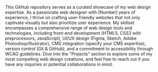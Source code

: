 This GitHub repository serves as a curated showcase of my web design expertise. As a passionate web designer with [Number] years of experience, I thrive on crafting user-friendly websites that not only captivate visually but also prioritize user experience. My skillset encompasses a comprehensive range of web design tools and technologies, including front-end development (HTML5, CSS3 with preprocessors, JavaScript), UI/UX design (Figma, Sketch, Adobe Photoshop/Illustrator), CMS integration (specify your CMS expertise), version control (Git & GitHub), and a commitment to accessibility through WCAG guidelines. Dive into the "Projects" section to explore some of my most compelling web design creations, and feel free to reach out if you have any inquiries or potential collaborations in mind.
